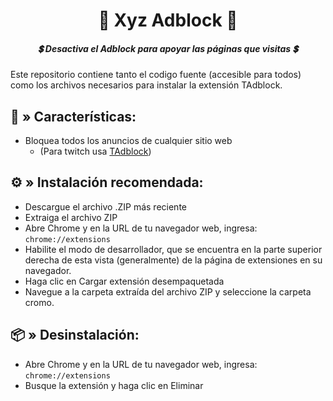<center>
    <h1 align="center">💮 Xyz Adblock 💮</h1>
    <h5 align="center"> <p>💲 Desactiva el Adblock para apoyar las páginas que visitas 💲</p> </h5>
</center>

Este repositorio contiene tanto el codigo fuente (accesible para todos) como los archivos necesarios para instalar la extensión TAdblock.

## 🧩 » <b> Características: </b>
* Bloquea todos los anuncios de cualquier sitio web
	- (Para twitch usa [TAdblock](https://github.com/5qw/TAdblock))

## ⚙️ » <b> Instalación recomendada:</b>
* Descargue el archivo .ZIP más reciente
* Extraiga el archivo ZIP
* Abre Chrome y en la URL de tu navegador web, ingresa: ```chrome://extensions```
* Habilite el modo de desarrollador, que se encuentra en la parte superior derecha de esta vista (generalmente) de la página de extensiones en su navegador.
* Haga clic en Cargar extensión desempaquetada
* Navegue a la carpeta extraída del archivo ZIP y seleccione la carpeta cromo.

## 📦 » <b> Desinstalación: </b>
* Abre Chrome y en la URL de tu navegador web, ingresa: ```chrome://extensions```
* Busque la extensión y haga clic en Eliminar
